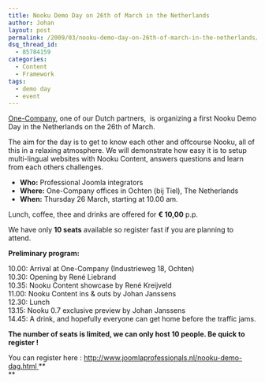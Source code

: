 ```yaml
---
title: Nooku Demo Day on 26th of March in the Netherlands
author: Johan
layout: post
permalink: /2009/03/nooku-demo-day-on-26th-of-march-in-the-netherlands/
dsq_thread_id:
  - 85784159
categories:
  - Content
  - Framework
tags:
  - demo day
  - event
---
```

[One-Company][1], one of our Dutch partners,  is organizing a first Nooku Demo Day in the Netherlands on the 26th of March.

The aim for the day is to get to know each other and offcourse Nooku, all of this in a relaxing atmosphere. We will demonstrate how easy it is to setup multi-lingual websites with Nooku Content, answers questions and learn from each others challenges.

*   **Who:** Professional Joomla integrators
*   **Where:** One-Company offices in Ochten (bij Tiel), The Netherlands
*   **When:** Thursday 26 March, starting at 10.00 am.

Lunch, coffee, thee and drinks are offered for **€ 10,00** p.p.

We have only **10 seats** available so register fast if you are planning to attend.

<!--more-->

**Preliminary program:**

10.00: Arrival at One-Company (Industrieweg 18, Ochten)  
10.30: Opening by René Liebrand  
10.35: Nooku Content showcase by René Kreijveld  
11.00: Nooku Content ins & outs by Johan Janssens  
12.30: Lunch  
13.15: Nooku 0.7 exclusive preview by Johan Janssens  
14.45: A drink, and hopefully everyone can get home before the traffic jams.

**The number of seats is limited, we can only host 10 people. Be quick to register !**

You can register here : [http://www.joomlaprofessionals.nl/nooku-demo-dag.html ][2]**  
**

 [1]: http://www.one-company.nl "title"
 [2]: http://www.joomlaprofessionals.nl/nooku-demo-dag.html "title"